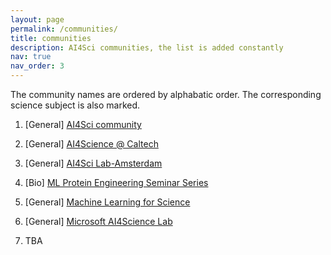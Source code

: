 ```yaml
---
layout: page
permalink: /communities/
title: communities
description: AI4Sci communities, the list is added constantly
nav: true
nav_order: 3
---
```

The community names are ordered by alphabatic order. The corresponding science subject is also marked.


1. \[General\] [AI4Sci community](https://ai4sciencecommunity.github.io/)

2. \[General\] [AI4Science @ Caltech](https://www.ai4science.caltech.edu/)

3. \[General\] [AI4Sci Lab-Amsterdam](https://ai4science-amsterdam.github.io/)

4. \[Bio\] [ML Protein Engineering Seminar Series](https://www.ml4proteinengineering.com/)

5. \[General\] [Machine Learning for Science](https://ml4sci.lbl.gov/)

6. \[General\] [Microsoft AI4Science Lab](https://www.microsoft.com/en-us/research/lab/microsoft-research-ai4science/)

7. TBA

